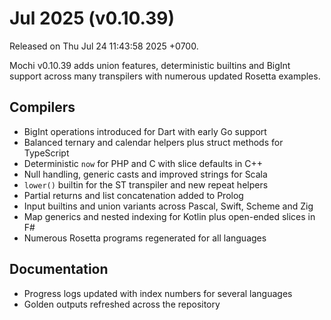# Jul 2025 (v0.10.39)

Released on Thu Jul 24 11:43:58 2025 +0700.

Mochi v0.10.39 adds union features, deterministic builtins and BigInt support across many transpilers with numerous updated Rosetta examples.

## Compilers

- BigInt operations introduced for Dart with early Go support
- Balanced ternary and calendar helpers plus struct methods for TypeScript
- Deterministic `now` for PHP and C with slice defaults in C++
- Null handling, generic casts and improved strings for Scala
- `lower()` builtin for the ST transpiler and new repeat helpers
- Partial returns and list concatenation added to Prolog
- Input builtins and union variants across Pascal, Swift, Scheme and Zig
- Map generics and nested indexing for Kotlin plus open-ended slices in F#
- Numerous Rosetta programs regenerated for all languages

## Documentation

- Progress logs updated with index numbers for several languages
- Golden outputs refreshed across the repository
